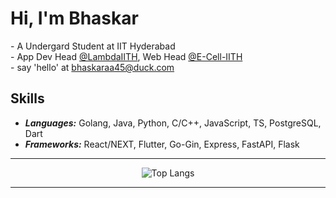 # Hi, I'm Bhaskar

\- A Undergard Student at IIT Hyderabad
<br/>
\- App Dev Head [@LambdaIITH](https://iith.dev), Web Head [@E-Cell-IITH](https://ecell.iith.ac.in)
<br/>
\- say 'hello' at [bhaskaraa45@duck.com](mailto:bhaskaraa45@duck.com)

## Skills
- ***Languages:*** Golang, Java, Python, C/C++, JavaScript, TS, PostgreSQL, Dart
- ***Frameworks:*** React/NEXT, Flutter, Go-Gin, Express, FastAPI, Flask

---

<div align="center">
  <img src="https://github-readme-stats.vercel.app/api/top-langs/?username=bhaskaraa45&layout=compact&theme=dark" alt="Top Langs" />
</div>

---
